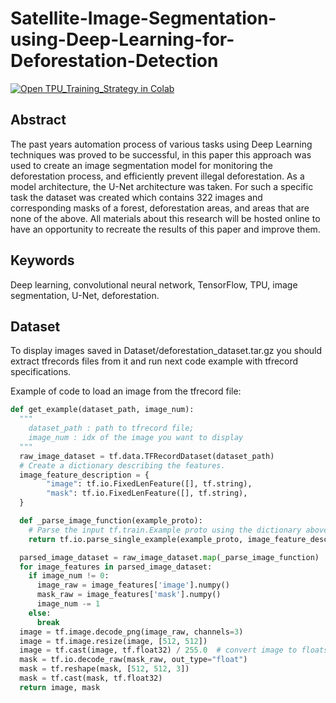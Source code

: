 # Satellite-Image-Segmentation-using-Deep-Learning-for-Deforestation-Detection

[![Open TPU_Training_Strategy in Colab](https://colab.research.google.com/assets/colab-badge.svg)](https://githubtocolab.com/BioWar/Satellite-Image-Segmentation-using-Deep-Learning-for-Deforestation-Detection/blob/main/Model_Training_TPU_Strategy.ipynb)<br>

## Abstract

The past years automation process of various tasks using Deep
Learning techniques was proved to be successful, in this paper this approach
was used to create an image segmentation model for monitoring the
deforestation process, and efficiently prevent illegal deforestation. As a model
architecture, the U-Net architecture was taken. For such a specific task the
dataset was created which contains 322 images and corresponding masks of a
forest, deforestation areas, and areas that are none of the above. All materials
about this research will be hosted online to have an opportunity to recreate the
results of this paper and improve them.

## Keywords

Deep learning, convolutional neural network, TensorFlow, TPU,
image segmentation, U-Net, deforestation.

## Dataset

To display images saved in Dataset/deforestation_dataset.tar.gz you should extract tfrecords files from it and run next code example with tfrecord specifications.

Example of code to load an image from the tfrecord file:
```Python
def get_example(dataset_path, image_num):
  """
    dataset_path : path to tfrecord file;
    image_num : idx of the image you want to display
  """
  raw_image_dataset = tf.data.TFRecordDataset(dataset_path)
  # Create a dictionary describing the features.
  image_feature_description = {
        "image": tf.io.FixedLenFeature([], tf.string),
        "mask": tf.io.FixedLenFeature([], tf.string),
  }

  def _parse_image_function(example_proto):
    # Parse the input tf.train.Example proto using the dictionary above.
    return tf.io.parse_single_example(example_proto, image_feature_description)

  parsed_image_dataset = raw_image_dataset.map(_parse_image_function)
  for image_features in parsed_image_dataset:
    if image_num != 0:
      image_raw = image_features['image'].numpy()
      mask_raw = image_features['mask'].numpy()
      image_num -= 1
    else:
      break
  image = tf.image.decode_png(image_raw, channels=3)
  image = tf.image.resize(image, [512, 512])
  image = tf.cast(image, tf.float32) / 255.0  # convert image to floats in [0, 1] range
  mask = tf.io.decode_raw(mask_raw, out_type="float")
  mask = tf.reshape(mask, [512, 512, 3])
  mask = tf.cast(mask, tf.float32)
  return image, mask
```
